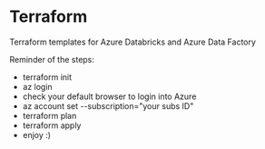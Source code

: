 # Terraform
Terraform templates for Azure Databricks and Azure Data Factory

Reminder of the steps:

- terraform init
- az login
- check your default browser to login into Azure
- az account set --subscription="your subs ID"
- terraform plan
- terraform apply
- enjoy :)

